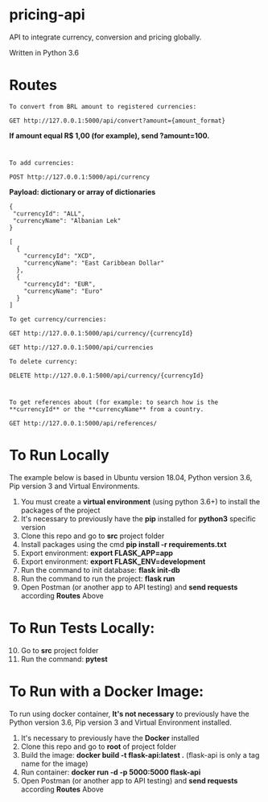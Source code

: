 # pricing-api
API to integrate currency, conversion and pricing globally.

Written in Python 3.6

# Routes

`To convert from BRL amount to registered currencies:`
```
GET http://127.0.0.1:5000/api/convert?amount={amount_format}
```
**If amount equal R$ 1,00 (for example), send ?amount=100.**

#

`To add currencies:`

```
POST http://127.0.0.1:5000/api/currency
```

**Payload: dictionary or array of dictionaries**
```
{
 "currencyId": "ALL",
 "currencyName": "Albanian Lek"
}
```

```
[
  {
    "currencyId": "XCD",
    "currencyName": "East Caribbean Dollar"
  },
  {
    "currencyId": "EUR",
    "currencyName": "Euro"
  }
]
```


`To get currency/currencies:`

```
GET http://127.0.0.1:5000/api/currency/{currencyId}
```

```
GET http://127.0.0.1:5000/api/currencies
```
 
 
 `To delete currency:`

```
DELETE http://127.0.0.1:5000/api/currency/{currencyId}
```

#

`To get references about (for example: to search how is the **currencyId** or the **currencyName** from a country.`

```
GET http://127.0.0.1:5000/api/references/
```

# To Run Locally 

The example below is based in Ubuntu version 18.04, Python version 3.6, Pip version 3 and Virtual Environments.

1. You must create a **virtual environment** (using python 3.6+) to install the packages of the project
2. It's necessary to previously have the **pip** installed for **python3** specific version
3. Clone this repo and go to **src** project folder
4. Install packages using the cmd **pip install -r requirements.txt**
5. Export environment: **export FLASK_APP=app**
6. Export environment: **export FLASK_ENV=development**
7. Run the command to init database: **flask init-db**
8. Run the command to run the project: **flask run**
9. Open Postman (or another app to API testing) and **send requests** according **Routes** Above

# To Run Tests Locally:
10. Go to **src** project folder
11. Run the command: **pytest**

# To Run with a Docker Image:

To run using docker container, **It's not necessary** to previously have the Python version 3.6, Pip version 3 and Virtual Environment installed.

1. It's necessary to previously have the **Docker** installed
2. Clone this repo and go to **root** of project folder
3. Build the image: **docker build -t flask-api:latest .** (flask-api is only a tag name for the image)
4. Run container: **docker run -d -p 5000:5000 flask-api**
5. Open Postman (or another app to API testing) and **send requests** according **Routes** Above

